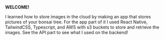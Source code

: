 **WELCOME!**

I learned how to store images in the cloud by making an app that stores pictures of your bonsai tree. For the app part of it I used React Native, TailwindCSS, Typescript, and AWS with s3 buckets to store and retrieve the images. See the API part to see what I used on the backend!
